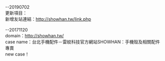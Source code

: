 --20190702<br>
更新項目：<br>
新增友站連結：http://showhan.tw/link.php<br>
<br>
--20171120<br>
domain：http://showhan.tw/<br>
case name：台北手機配件－雷紋科技官方網站SHOWHAN：手機殼及相關配件專賣<br>
new case！<br>
